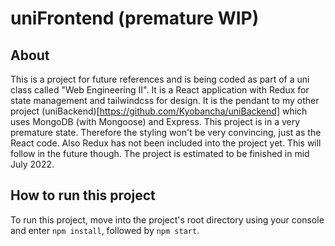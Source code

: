 # uniFrontend (premature WIP)

## About
This is a project for future references and is being coded as part of a uni class called "Web Engineering II". It is a React application with Redux for state management and tailwindcss for design. It is the pendant to my other project (uniBackend)[https://github.com/Kyobancha/uniBackend] which uses MongoDB (with Mongoose) and Express. This project is in a very premature state. Therefore the styling won't be very convincing, just as the React code. Also Redux has not been included into the project yet. This will follow in the future though. The project is estimated to be finished in mid July 2022.

## How to run this project
To run this project, move into the project's root directory using your console and enter ```npm install```, followed by ```npm start```.
